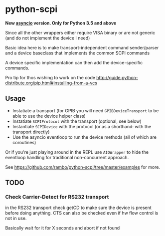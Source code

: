 python-scpi
===========

**New [asyncio][asyncio] version. Only for Python 3.5 and above**

Since all the other wrappers either require VISA binary or are not generic (and do not implement the device I need)

Basic idea here is to make transport-independent command sender/parser and a device baseclass that implements the common SCPI commands

A device specific implementation can then add the device-specific commands.

Pro tip for thos wishing to work on the code <http://guide.python-distribute.org/pip.html#installing-from-a-vcs>

## Usage

  - Instatiate a transport (for GPIB you will need `GPIBDeviceTransport` to be able to use the device helper class)
  - Instatiate `SCPIProtocol` with the transport (optional, see below)
  - Instantiate `SCPIDevice` with the protocol (or as a shorthand: with the transport directly)
  - Use the asyncio eventloop to run the device methods (all of which are coroutines)

Or if you're just playing around in the REPL use `AIOWrapper` to hide the eventloop handling
for traditional non-concurrent approach.

See <https://github.com/rambo/python-scpi/tree/master/examples> for more.

## TODO

### Check Carrier-Detect for RS232 transport

in the RS232 transport check getCD to make sure the device is present before doing anything.
CTS can also be checked even if hw flow control is not in use.

Basically wait for it for X seconds and abort if not found


[asyncio]: https://docs.python.org/3/library/asyncio.html